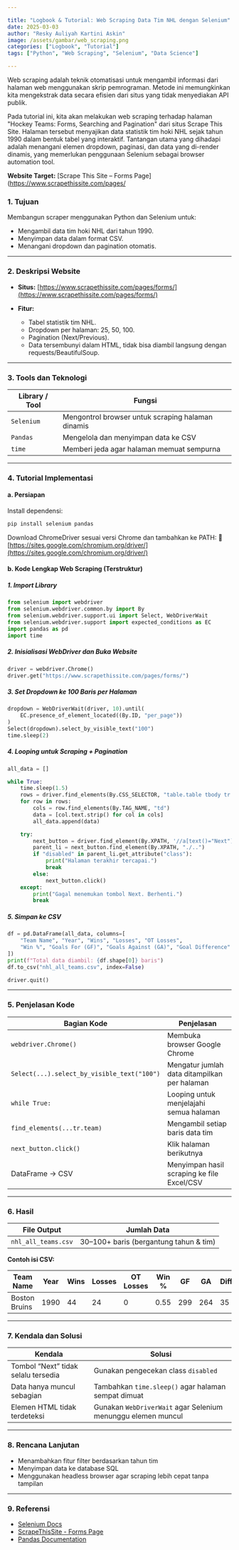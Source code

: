 ```yaml
---

title: "Logbook & Tutorial: Web Scraping Data Tim NHL dengan Selenium"
date: 2025-03-03
author: "Resky Auliyah Kartini Askin"
image: /assets/gambar/web_scraping.png
categories: ["Logbook", "Tutorial"]
tags: ["Python", "Web Scraping", "Selenium", "Data Science"]

---
```


Web scraping adalah teknik otomatisasi untuk mengambil informasi dari halaman web menggunakan skrip pemrograman. Metode ini memungkinkan kita mengekstrak data secara efisien dari situs yang tidak menyediakan API publik.

Pada tutorial ini, kita akan melakukan web scraping terhadap halaman "Hockey Teams: Forms, Searching and Pagination" dari situs Scrape This Site. Halaman tersebut menyajikan data statistik tim hoki NHL sejak tahun 1990 dalam bentuk tabel yang interaktif. Tantangan utama yang dihadapi adalah menangani elemen dropdown, paginasi, dan data yang di-render dinamis, yang memerlukan penggunaan Selenium sebagai browser automation tool.

**Website Target:** [Scrape This Site – Forms Page](https://www.scrapethissite.com/pages/

### 1. Tujuan

Membangun scraper menggunakan Python dan Selenium untuk:

* Mengambil data tim hoki NHL dari tahun 1990.
* Menyimpan data dalam format CSV.
* Menangani dropdown dan pagination otomatis.

---

### 2. Deskripsi Website

* **Situs:** [https://www.scrapethissite.com/pages/forms/](https://www.scrapethissite.com/pages/forms/)
* **Fitur:**

  * Tabel statistik tim NHL.
  * Dropdown per halaman: 25, 50, 100.
  * Pagination (Next/Previous).
  * Data tersembunyi dalam HTML, tidak bisa diambil langsung dengan requests/BeautifulSoup.

---

### 3. Tools dan Teknologi

| Library / Tool | Fungsi                                            |
| -------------- | ------------------------------------------------- |
| `Selenium`     | Mengontrol browser untuk scraping halaman dinamis |
| `Pandas`       | Mengelola dan menyimpan data ke CSV               |
| `time`         | Memberi jeda agar halaman memuat sempurna         |

---

### 4. Tutorial Implementasi

#### a. Persiapan

Install dependensi:

```bash
pip install selenium pandas
```

Download ChromeDriver sesuai versi Chrome dan tambahkan ke PATH:
🔗 [https://sites.google.com/chromium.org/driver/](https://sites.google.com/chromium.org/driver/)

#### b. Kode Lengkap Web Scraping (Terstruktur)

##### 1. Import Library

```python
from selenium import webdriver
from selenium.webdriver.common.by import By
from selenium.webdriver.support.ui import Select, WebDriverWait
from selenium.webdriver.support import expected_conditions as EC
import pandas as pd
import time
```

##### 2. Inisialisasi WebDriver dan Buka Website

```python
driver = webdriver.Chrome()
driver.get("https://www.scrapethissite.com/pages/forms/")
```

##### 3. Set Dropdown ke 100 Baris per Halaman

```python
dropdown = WebDriverWait(driver, 10).until(
    EC.presence_of_element_located((By.ID, "per_page"))
)
Select(dropdown).select_by_visible_text("100")
time.sleep(2)
```

##### 4. Looping untuk Scraping + Pagination

```python
all_data = []

while True:
    time.sleep(1.5)
    rows = driver.find_elements(By.CSS_SELECTOR, "table.table tbody tr.team")
    for row in rows:
        cols = row.find_elements(By.TAG_NAME, "td")
        data = [col.text.strip() for col in cols]
        all_data.append(data)

    try:
        next_button = driver.find_element(By.XPATH, '//a[text()="Next"]')
        parent_li = next_button.find_element(By.XPATH, "./..")
        if "disabled" in parent_li.get_attribute("class"):
            print("Halaman terakhir tercapai.")
            break
        else:
            next_button.click()
    except:
        print("Gagal menemukan tombol Next. Berhenti.")
        break
```

##### 5. Simpan ke CSV

```python
df = pd.DataFrame(all_data, columns=[
    "Team Name", "Year", "Wins", "Losses", "OT Losses",
    "Win %", "Goals For (GF)", "Goals Against (GA)", "Goal Difference"
])
print(f"Total data diambil: {df.shape[0]} baris")
df.to_csv("nhl_all_teams.csv", index=False)

driver.quit()
```

---

### 5. Penjelasan Kode

| Bagian Kode                                 | Penjelasan                                   |
| ------------------------------------------- | -------------------------------------------- |
| `webdriver.Chrome()`                        | Membuka browser Google Chrome                |
| `Select(...).select_by_visible_text("100")` | Mengatur jumlah data ditampilkan per halaman |
| `while True:`                               | Looping untuk menjelajahi semua halaman      |
| `find_elements(...tr.team)`                 | Mengambil setiap baris data tim              |
| `next_button.click()`                       | Klik halaman berikutnya                      |
| DataFrame → CSV                             | Menyimpan hasil scraping ke file Excel/CSV   |

---

### 6. Hasil

| File Output         | Jumlah Data                            |
| ------------------- | -------------------------------------- |
| `nhl_all_teams.csv` | 30–100+ baris (bergantung tahun & tim) |

**Contoh isi CSV:**

| Team Name     | Year | Wins | Losses | OT Losses | Win % | GF  | GA  | Diff |
| ------------- | ---- | ---- | ------ | --------- | ----- | --- | --- | ---- |
| Boston Bruins | 1990 | 44   | 24     | 0         | 0.55  | 299 | 264 | 35   |

---

### 7. Kendala dan Solusi

| Kendala                             | Solusi                                                       |
| ----------------------------------- | ------------------------------------------------------------ |
| Tombol “Next” tidak selalu tersedia | Gunakan pengecekan class `disabled`                          |
| Data hanya muncul sebagian          | Tambahkan `time.sleep()` agar halaman sempat dimuat          |
| Elemen HTML tidak terdeteksi        | Gunakan `WebDriverWait` agar Selenium menunggu elemen muncul |

---

### 8. Rencana Lanjutan

* Menambahkan fitur filter berdasarkan tahun tim
* Menyimpan data ke database SQL
* Menggunakan headless browser agar scraping lebih cepat tanpa tampilan

---

### 9. Referensi

* [Selenium Docs](https://www.selenium.dev/documentation/)
* [ScrapeThisSite - Forms Page](https://www.scrapethissite.com/pages/forms/)
* [Pandas Documentation](https://pandas.pydata.org/docs/)
